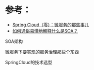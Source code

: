 # 参考：

- [Spring Cloud（零）：微服务的那些事儿](https://www.haoyizebo.com/posts/2c1cb216/#)
- [如何通俗易懂地解释什么是SOA？](https://www.zhihu.com/question/42061683)



SOA架构

微服务下要实现的服务治理那些个东西

SpringCloud的技术选型

